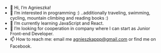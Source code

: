 - 👋 Hi, I’m Agnieszka!
- 👀 I’m interested in programming :) ..additionally traveling, swimming, cycling, mountain climbing and reading books :)
- 🌱 I’m currently learning JavaScript and React.
- 💞️ I’m looking for cooperation in company where I can start as Junior Front-end Developer.
- 📫 How to reach me: email me agnieszkappp@gmail.com or find me on Facebook.

<!---
AgnieszkaLiszka/AgnieszkaLiszka is a ✨ special ✨ repository because its `README.md` (this file) appears on your GitHub profile.
You can click the Preview link to take a look at your changes.
--->
